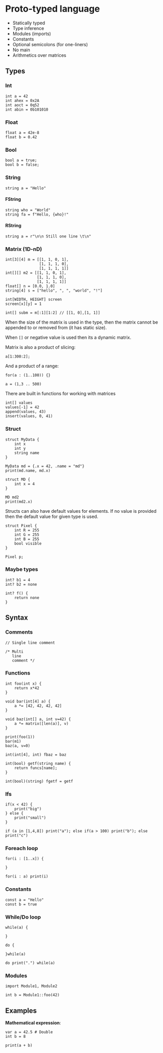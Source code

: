 # Proto-typed language

* Statically typed
* Type inference
* Modules (imports)
* Constants
* Optional semicolons (for one-liners)
* No main
* Arithmetics over matrices

## Types

### Int
```
int a = 42
int ahex = 0x2A
int aoct = 0q52
int abin = 0b101010
```

### Float
```
float a = 42e-8
float b = 0.42
```

### Bool
```
bool a = true;
bool b = false;
```

### String
```
string a = "Hello" 
```

#### FString
```
string who = "World"
string fa = f"Hello, {who}!"
```
  
#### RString
```
string a = r"\n\n Still one line \t\n"
```

### Matrix (1D-nD)
```
int[3][4] m = [[1, 1, 0, 1], 
               [1, 1, 1, 0],
               [1, 1, 1, 1]]
int[][] m2 = [[1, 1, 0, 1], 
              [1, 1, 1, 0],
              [1, 1, 1, 1]]
float[] n = [0.0, 1.0]
string[4] s = ["hello", ", ", "world", "!"]

int[WIDTH, HEIGHT] screen
screen[x][y] = 1

int[] subm = m[:1][1:2] // [[1, 0],[1, 1]]
```

When the size of the matrix is used in the type, then
the matrix cannot be appended to or removed from
(it has static size).

When `[]` or negative value is used then its a dynamic matrix.

Matrix is also a product of slicing:
```
a[1:300:2];
```
And a product of a range:
```
for(a : (1..100)) {}

a = (1,3 .. 500)
```

There are built in functions for working with matrices
```
int[] values
values[-1] = 42
append(values, 43)
insert(values, 0, 41)
```

### Struct
```
struct MyData {
    int x
    int y
    string name
}

MyData md = {.x = 42, .name = "md"}
print(md.name, md.x)

struct MD {
    int x = 4
}

MD md2
print(md2.x)
```

Structs can also have default values for elements.
If no value is provided then the default value for given type is used.

```
struct Pixel {
    int R = 255
    int G = 255
    int B = 255
    bool visible
}

Pixel p;
```

### Maybe types
```
int? b1 = 4
int? b2 = none

int? f() {
    return none
}
```

## Syntax

### Comments
```
// Single line comment

/* Multi
   line
   comment */
```

### Functions
```
int foo(int x) {
    return x*42
}

void bar(int[4] a) {
    a *= [42, 42, 42, 42]
}

void baz(int[] a, int v=42) {
    a *= matrix([len(a)], v)
}

print(foo(1))
bar(m1)
baz(a, v=0)

int(int[4], int) fbaz = baz

int(bool) getf(string name) {
    return funcs[name];
}

int(bool)(string) fgetf = getf
```

### Ifs
```
if(x < 42) {
    print("big")
} else {
    print("small")
}

if (a in [1,4,8]) print("a"); else if(a > 100) print("b"); else print("c")
```

### Foreach loop
```
for(i : [1..x]) {

}

for(i : a) print(i)
```

### Constants
```
const a = "Hello"
const b = true
```

### While/Do loop
```
while(a) {

}

do {

}while(a)

do print(".") while(a)
```

### Modules
```
import Module1, Module2

int b = Module1::foo(42)
```

## Examples

__Mathematical expression__:
```
var a = 42.5 # Double
int b = 8

print(a + b)
```
